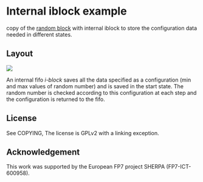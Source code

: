 Internal iblock example
=======================

copy of the [random block] with internal iblock to store the configuration data needed in different states.

Layout
------

![][Internal_IBlock]

An internal fifo _i-block_ saves all the data specified as a configuration (min and max values of random number) and is saved in the start state.
The random number is checked according to this configuration at each step and the configuration is returned to the fifo.

License
-------

See COPYING, The license is GPLv2 with a linking exception.

Acknowledgement
---------------

This work was supported by the European FP7 project SHERPA (FP7-ICT-600958).

[random block]: https://github.com/kmarkus/microblx/tree/dev/std_blocks/random
[Internal_IBlock]: figs/Internal_IBlock.png?raw=true
